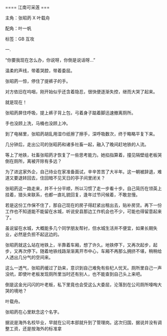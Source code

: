 


==== 江南可采莲  ===


主角：张昭菂 X 叶载舟

配角：叶一帆

标签：GB 互攻

一.

“你要我现在怎么办，你说呀，你倒是说话呀…”

温柔的声线，带着哭腔，带着委屈。

张昭菂一惊，停住了提裤子的手。

对方依旧在呜咽，刚开始似乎还含着隐忍，很快便逐渐失控，继而大哭了起来。

就是现在！

张昭菂屏住呼吸，提上裤子背上包，弓着身子踮着脚迅速撤离厕所。

手也没顾上洗，马桶也没顾上冲。

到了电梯里，张昭菂胡乱用湿巾纸擦了擦手，深呼吸数次，终于略略平复下来。

几分钟后，走出公司的张昭菂和诸多社畜一起，融入了晚间赶地铁的人流。

等上了地铁，社畜张昭菂才恢复了一些思考能力。她掐指算着，撞见隔壁组老板哭倒在厕所，离被开除有多远？

为了进这家外企，自己待业在家准备面试，辛辛苦苦了大半年。这一朝被辞退，难道又要退转回去，住回暗不见天日的亭子间里闭关？

张昭菂这一路走来，并不十分平顺，所以习惯了走一步看十步。自己简历在领英上挂着，猎头来联系，也都一直礼貌回复，逢年过节问候着，不敢怠慢。

若是这份工作保不住了，那自己现在的房子得赶紧出租出去，贴补房贷。再下一份工作也不知道能不能留在水城，听说安县那边工作机会也不少，可能也得留意起来了。

虽说留在水城，大概能多几个同学朋友帮衬，但水城生活并不便宜，如果长期失业，必然是负担不起这边的。

张昭菂就这么站在地铁上，半靠着车厢，想了许久。地铁停下，又再次起步，起步，又再次停下。随着地铁线路渐渐离开市中心，车厢不再那么拥挤不堪，稍稍给人透出几分气的空间来。

这么一透气，张昭菂缓过了劲来，意识到自己难免有些杞人忧天。厕所里自己一声没吭，即使叶老板发现厕所里当时还有别人，也不能查到自己头上来吧。

倒是这金光闪闪的叶老板，私下里竟也会受这么大委屈，沦落到在公司厕所嚎啕大哭的境地？

叶载舟。

张昭菂在心里默念这个名字。

据说是海外名校毕业，早就在公司本部就升到了管理岗。这次归国，据说并没有调整工资，还是按海外的标准拿